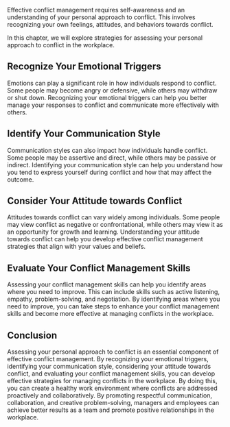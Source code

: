
Effective conflict management requires self-awareness and an understanding of your personal approach to conflict. This involves recognizing your own feelings, attitudes, and behaviors towards conflict.

In this chapter, we will explore strategies for assessing your personal approach to conflict in the workplace.

Recognize Your Emotional Triggers
---------------------------------

Emotions can play a significant role in how individuals respond to conflict. Some people may become angry or defensive, while others may withdraw or shut down. Recognizing your emotional triggers can help you better manage your responses to conflict and communicate more effectively with others.

Identify Your Communication Style
---------------------------------

Communication styles can also impact how individuals handle conflict. Some people may be assertive and direct, while others may be passive or indirect. Identifying your communication style can help you understand how you tend to express yourself during conflict and how that may affect the outcome.

Consider Your Attitude towards Conflict
---------------------------------------

Attitudes towards conflict can vary widely among individuals. Some people may view conflict as negative or confrontational, while others may view it as an opportunity for growth and learning. Understanding your attitude towards conflict can help you develop effective conflict management strategies that align with your values and beliefs.

Evaluate Your Conflict Management Skills
----------------------------------------

Assessing your conflict management skills can help you identify areas where you need to improve. This can include skills such as active listening, empathy, problem-solving, and negotiation. By identifying areas where you need to improve, you can take steps to enhance your conflict management skills and become more effective at managing conflicts in the workplace.

Conclusion
----------

Assessing your personal approach to conflict is an essential component of effective conflict management. By recognizing your emotional triggers, identifying your communication style, considering your attitude towards conflict, and evaluating your conflict management skills, you can develop effective strategies for managing conflicts in the workplace. By doing this, you can create a healthy work environment where conflicts are addressed proactively and collaboratively. By promoting respectful communication, collaboration, and creative problem-solving, managers and employees can achieve better results as a team and promote positive relationships in the workplace.
